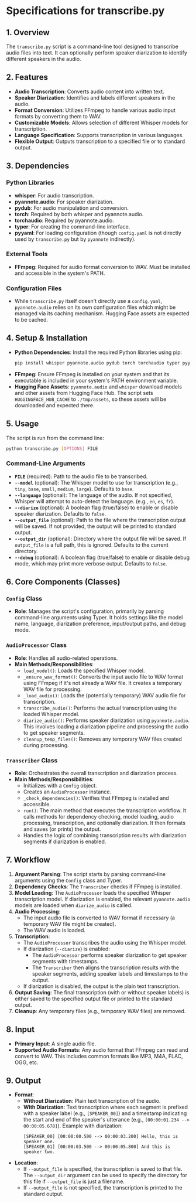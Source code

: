 # Specifications for transcribe.py

## 1. Overview

The `transcribe.py` script is a command-line tool designed to transcribe audio files into text. It can optionally perform speaker diarization to identify different speakers in the audio.

## 2. Features

*   **Audio Transcription**: Converts audio content into written text.
*   **Speaker Diarization**: Identifies and labels different speakers in the audio.
*   **Format Conversion**: Utilizes FFmpeg to handle various audio input formats by converting them to WAV.
*   **Customizable Models**: Allows selection of different Whisper models for transcription.
*   **Language Specification**: Supports transcription in various languages.
*   **Flexible Output**: Outputs transcription to a specified file or to standard output.

## 3. Dependencies

### Python Libraries

*   **whisper**: For audio transcription.
*   **pyannote.audio**: For speaker diarization.
*   **pydub**: For audio manipulation and conversion.
*   **torch**: Required by both whisper and pyannote.audio.
*   **torchaudio**: Required by pyannote.audio.
*   **typer**: For creating the command-line interface.
*   **pyyaml**: For loading configuration (though `config.yaml` is not directly used by `transcribe.py` but by `pyannote` indirectly).

### External Tools

*   **FFmpeg**: Required for audio format conversion to WAV. Must be installed and accessible in the system's PATH.

### Configuration Files

*   While `transcribe.py` itself doesn't directly use a `config.yaml`, `pyannote.audio` relies on its own configuration files which might be managed via its caching mechanism. Hugging Face assets are expected to be cached.

## 4. Setup & Installation

*   **Python Dependencies**: Install the required Python libraries using pip:
    ```bash
    pip install whisper pyannote.audio pydub torch torchaudio typer pyyaml
    ```
*   **FFmpeg**: Ensure FFmpeg is installed on your system and that its executable is included in your system's PATH environment variable.
*   **Hugging Face Assets**: `pyannote.audio` and `whisper` download models and other assets from Hugging Face Hub. The script sets `HUGGINGFACE_HUB_CACHE` to `./tmp/assets`, so these assets will be downloaded and expected there.

## 5. Usage

The script is run from the command line:

```bash
python transcribe.py [OPTIONS] FILE
```

### Command-Line Arguments

*   **`FILE`** (required): Path to the audio file to be transcribed.
*   **`--model`** (optional): The Whisper model to use for transcription (e.g., `tiny`, `base`, `small`, `medium`, `large`). Defaults to `base`.
*   **`--language`** (optional): The language of the audio. If not specified, Whisper will attempt to auto-detect the language. (e.g., `en`, `es`, `fr`).
*   **`--diarize`** (optional): A boolean flag (true/false) to enable or disable speaker diarization. Defaults to `false`.
*   **`--output_file`** (optional): Path to the file where the transcription output will be saved. If not provided, the output will be printed to standard output.
*   **`--output_dir`** (optional): Directory where the output file will be saved. If `output_file` is a full path, this is ignored. Defaults to the current directory.
*   **`--debug`** (optional): A boolean flag (true/false) to enable or disable debug mode, which may print more verbose output. Defaults to `false`.

## 6. Core Components (Classes)

### `Config` Class

*   **Role**: Manages the script's configuration, primarily by parsing command-line arguments using Typer. It holds settings like the model name, language, diarization preference, input/output paths, and debug mode.

### `AudioProcessor` Class

*   **Role**: Handles all audio-related operations.
*   **Main Methods/Responsibilities**:
    *   `load_model()`: Loads the specified Whisper model.
    *   `_ensure_wav_format()`: Converts the input audio file to WAV format using FFmpeg if it's not already a WAV file. It creates a temporary WAV file for processing.
    *   `_load_audio()`: Loads the (potentially temporary) WAV audio file for transcription.
    *   `transcribe_audio()`: Performs the actual transcription using the loaded Whisper model.
    *   `diarize_audio()`: Performs speaker diarization using `pyannote.audio`. This involves loading a diarization pipeline and processing the audio to get speaker segments.
    *   `cleanup_temp_files()`: Removes any temporary WAV files created during processing.

### `Transcriber` Class

*   **Role**: Orchestrates the overall transcription and diarization process.
*   **Main Methods/Responsibilities**:
    *   Initializes with a `Config` object.
    *   Creates an `AudioProcessor` instance.
    *   `_check_dependencies()`: Verifies that FFmpeg is installed and accessible.
    *   `run()`: The main method that executes the transcription workflow. It calls methods for dependency checking, model loading, audio processing, transcription, and optionally diarization. It then formats and saves (or prints) the output.
    *   Handles the logic of combining transcription results with diarization segments if diarization is enabled.

## 7. Workflow

1.  **Argument Parsing**: The script starts by parsing command-line arguments using the `Config` class and Typer.
2.  **Dependency Checks**: The `Transcriber` checks if FFmpeg is installed.
3.  **Model Loading**: The `AudioProcessor` loads the specified Whisper transcription model. If diarization is enabled, the relevant `pyannote.audio` models are loaded when `diarize_audio` is called.
4.  **Audio Processing**:
    *   The input audio file is converted to WAV format if necessary (a temporary WAV file might be created).
    *   The WAV audio is loaded.
5.  **Transcription**:
    *   The `AudioProcessor` transcribes the audio using the Whisper model.
    *   If diarization (`--diarize`) is enabled:
        *   The `AudioProcessor` performs speaker diarization to get speaker segments with timestamps.
        *   The `Transcriber` then aligns the transcription results with the speaker segments, adding speaker labels and timestamps to the output.
    *   If diarization is disabled, the output is the plain text transcription.
6.  **Output Saving**: The final transcription (with or without speaker labels) is either saved to the specified output file or printed to the standard output.
7.  **Cleanup**: Any temporary files (e.g., temporary WAV files) are removed.

## 8. Input

*   **Primary Input**: A single audio file.
*   **Supported Audio Formats**: Any audio format that FFmpeg can read and convert to WAV. This includes common formats like MP3, M4A, FLAC, OGG, etc.

## 9. Output

*   **Format**:
    *   **Without Diarization**: Plain text transcription of the audio.
    *   **With Diarization**: Text transcription where each segment is prefixed with a speaker label (e.g., `[SPEAKER_00]`) and a timestamp indicating the start and end of the speaker's utterance (e.g., `[00:00:01.234 --> 00:00:05.678]`).
        Example with diarization:
        ```
        [SPEAKER_00] [00:00:00.500 --> 00:00:03.200] Hello, this is speaker one.
        [SPEAKER_01] [00:00:03.500 --> 00:00:05.800] And this is speaker two.
        ```
*   **Location**:
    *   If `--output_file` is specified, the transcription is saved to that file. The `--output_dir` argument can be used to specify the directory for this file if `--output_file` is just a filename.
    *   If `--output_file` is not specified, the transcription is printed to the standard output.
